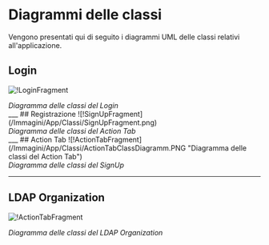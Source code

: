 # Diagrammi delle classi
Vengono presentati qui di seguito i diagrammi UML delle classi relativi all'applicazione.  

## Login

![!LoginFragment](/Immagini/App/Classi/LoginFragment.png)
<figcaption> <em> Diagramma delle classi del Login </em> </figcaption>
___
##  Registrazione
![!SignUpFragment](/Immagini/App/Classi/SignUpFragment.png)
<figcaption> <em> Diagramma delle classi del Action Tab </em> </figcaption>
___
## Action Tab
![!ActionTabFragment](/Immagini/App/Classi/ActionTabClassDiagramm.PNG "Diagramma delle classi del Action Tab")
<figcaption> <em> Diagramma delle classi del SignUp </em> </figcaption>

___
## LDAP Organization
![!ActionTabFragment](/Immagini/App/Classi/LDAPorganizationClassDiagramm.PNG "Diagramma delle classi del LDAP Organization")
<figcaption> <em> Diagramma delle classi del LDAP Organization </em> </figcaption>